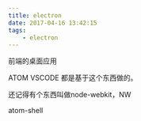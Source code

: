 ```yaml
---
title: electron
date: 2017-04-16 13:42:15
tags:
    - electron
---
```


前端的桌面应用

ATOM VSCODE 都是基于这个东西做的。

还记得有个东西叫做node-webkit，NW

 atom-shell
